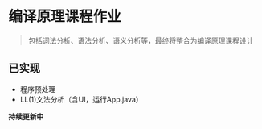 # 编译原理课程作业
> 包括词法分析、语法分析、语义分析等，最终将整合为编译原理课程设计

## 已实现
+ 程序预处理
+ LL(1)文法分析（含UI，运行App.java）

**持续更新中**
